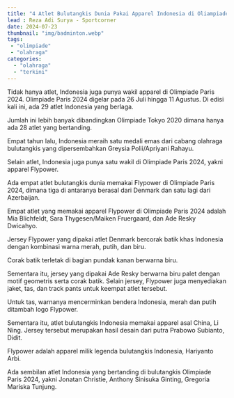 ```yaml
---
title: "4 Atlet Bulutangkis Dunia Pakai Apparel Indonesia di Oliampiade 2024"
lead : Reza Adi Surya - Sportcorner
date: 2024-07-23
thumbnail: "img/badminton.webp"
tags:
 - "olimpiade"
 - "olahraga"
categories:
  - "olahraga"
  - "terkini"
--- 
```


Tidak hanya atlet, Indonesia juga punya wakil apparel di Olimpiade Paris 2024. Olimpiade Paris 2024 digelar pada 26 Juli hingga 11 Agustus. Di edisi kali ini, ada 29 atlet Indonesia yang berlaga.

Jumlah ini lebih banyak dibandingkan Olimpiade Tokyo 2020 dimana hanya ada 28 atlet yang bertanding.

Empat tahun lalu, Indonesia meraih satu medali emas dari cabang olahraga bulutangkis yang dipersembahkan Greysia Polii/Apriyani Rahayu.

Selain atlet, Indonesia juga punya satu wakil di Olimpiade Paris 2024, yakni apparel Flypower.

Ada empat atlet bulutangkis dunia memakai Flypower di Olimpiade Paris 2024, dimana tiga di antaranya berasal dari Denmark dan satu lagi dari Azerbaijan.

Empat atlet yang memakai apparel Flypower di Olimpiade Paris 2024 adalah Mia Blichfeldt, Sara Thygesen/Maiken Fruergaard, dan Ade Resky Dwicahyo.

Jersey Flypower yang dipakai atlet Denmark bercorak batik khas Indonesia dengan kombinasi warna merah, putih, dan biru.

Corak batik terletak di bagian pundak kanan berwarna biru.

Sementara itu, jersey yang dipakai Ade Resky berwarna biru palet dengan motif geometris serta corak batik.
Selain jersey, Flypower juga menyediakan jaket, tas, dan track pants untuk keempat atlet tersebut.

Untuk tas, warnanya mencerminkan bendera Indonesia, merah dan putih ditambah logo Flypower.

Sementara itu, atlet bulutangkis Indonesia memakai apparel asal China, Li Ning. Jersey tersebut merupakan hasil desain dari putra Prabowo Subianto, Didit.

Flypower adalah apparel milik legenda bulutangkis Indonesia, Hariyanto Arbi. 

Ada sembilan atlet Indonesia yang bertanding di bulutangkis Olimpiade Paris 2024, yakni Jonatan Christie, Anthony Sinisuka Ginting, Gregoria Mariska Tunjung.
